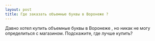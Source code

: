 ```yaml
---
layout: post 
title: Где заказать объемные буквы в Воронеже ? 
--- 
```

Давно хотел купить объемные буквы в Воронеже , но никак не могу определиться с магазином. Подскажите, где лучше купить?
